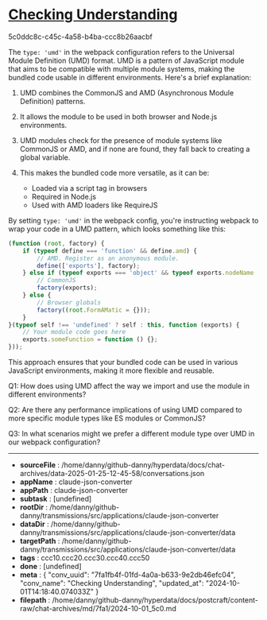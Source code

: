 # [Checking Understanding](https://claude.ai/chat/7fa1fb4f-01fd-4a0a-b633-9e2db46efc04)

5c0ddc8c-c45c-4a58-b4ba-ccc8b26aacbf

 The `type: 'umd'` in the webpack configuration refers to the Universal Module Definition (UMD) format. UMD is a pattern of JavaScript module that aims to be compatible with multiple module systems, making the bundled code usable in different environments. Here's a brief explanation:

1. UMD combines the CommonJS and AMD (Asynchronous Module Definition) patterns.

2. It allows the module to be used in both browser and Node.js environments.

3. UMD modules check for the presence of module systems like CommonJS or AMD, and if none are found, they fall back to creating a global variable.

4. This makes the bundled code more versatile, as it can be:
   - Loaded via a script tag in browsers
   - Required in Node.js
   - Used with AMD loaders like RequireJS

By setting `type: 'umd'` in the webpack config, you're instructing webpack to wrap your code in a UMD pattern, which looks something like this:

```javascript
(function (root, factory) {
    if (typeof define === 'function' && define.amd) {
        // AMD. Register as an anonymous module.
        define(['exports'], factory);
    } else if (typeof exports === 'object' && typeof exports.nodeName !== 'string') {
        // CommonJS
        factory(exports);
    } else {
        // Browser globals
        factory((root.FormAMatic = {}));
    }
}(typeof self !== 'undefined' ? self : this, function (exports) {
    // Your module code goes here
    exports.someFunction = function () {};
}));
```

This approach ensures that your bundled code can be used in various JavaScript environments, making it more flexible and reusable.

Q1: How does using UMD affect the way we import and use the module in different environments?

Q2: Are there any performance implications of using UMD compared to more specific module types like ES modules or CommonJS?

Q3: In what scenarios might we prefer a different module type over UMD in our webpack configuration?

---

* **sourceFile** : /home/danny/github-danny/hyperdata/docs/chat-archives/data-2025-01-25-12-45-58/conversations.json
* **appName** : claude-json-converter
* **appPath** : claude-json-converter
* **subtask** : [undefined]
* **rootDir** : /home/danny/github-danny/transmissions/src/applications/claude-json-converter
* **dataDir** : /home/danny/github-danny/transmissions/src/applications/claude-json-converter/data
* **targetPath** : /home/danny/github-danny/transmissions/src/applications/claude-json-converter/data
* **tags** : ccc10.ccc20.ccc30.ccc40.ccc50
* **done** : [undefined]
* **meta** : {
  "conv_uuid": "7fa1fb4f-01fd-4a0a-b633-9e2db46efc04",
  "conv_name": "Checking Understanding",
  "updated_at": "2024-10-01T14:18:40.074033Z"
}
* **filepath** : /home/danny/github-danny/hyperdata/docs/postcraft/content-raw/chat-archives/md/7fa1/2024-10-01_5c0.md